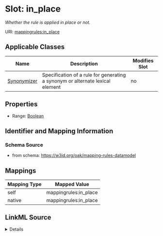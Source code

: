 

# Slot: in_place


_Whether the rule is applied in place or not._





URI: [mappingrules:in_place](https://w3id.org/oak/mapping-rules-datamodel/in_place)



<!-- no inheritance hierarchy -->





## Applicable Classes

| Name | Description | Modifies Slot |
| --- | --- | --- |
| [Synonymizer](Synonymizer.md) | Specification of a rule for generating a synonym or alternate lexical element |  no  |







## Properties

* Range: [Boolean](Boolean.md)





## Identifier and Mapping Information







### Schema Source


* from schema: https://w3id.org/oak/mapping-rules-datamodel




## Mappings

| Mapping Type | Mapped Value |
| ---  | ---  |
| self | mappingrules:in_place |
| native | mappingrules:in_place |




## LinkML Source

<details>
```yaml
name: in_place
description: Whether the rule is applied in place or not.
from_schema: https://w3id.org/oak/mapping-rules-datamodel
rank: 1000
alias: in_place
owner: Synonymizer
domain_of:
- Synonymizer
range: boolean

```
</details>